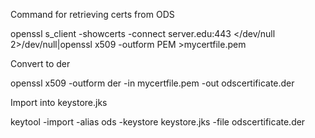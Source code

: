 
Command for retrieving certs from ODS

openssl s_client -showcerts -connect server.edu:443 </dev/null 2>/dev/null|openssl x509 -outform PEM >mycertfile.pem

Convert to der

openssl x509 -outform der -in mycertfile.pem -out odscertificate.der

Import into keystore.jks

keytool -import -alias ods -keystore keystore.jks -file odscertificate.der